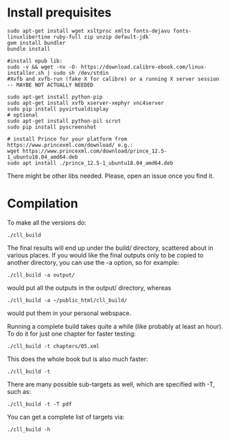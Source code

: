 # Install prequisites

```
sudo apt-get install wget xsltproc xmlto fonts-dejavu fonts-linuxlibertine ruby-full zip unzip default-jdk`
gem install bundler
bundle install

#install epub lib:
sudo -v && wget -nv -O- https://download.calibre-ebook.com/linux-installer.sh | sudo sh /dev/stdin
#Xvfb and xvfb-run (fake X for calibre) or a running X server session -- MAYBE NOT ACTUALLY NEEDED

sudo apt-get install python-pip
sudo apt-get install xvfb xserver-xephyr vnc4server
sudo pip install pyvirtualdisplay
# optional
sudo apt-get install python-pil scrot
sudo pip install pyscreenshot

# install Prince for your platform from https://www.princexml.com/download/ e.g.:
wget https://www.princexml.com/download/prince_12.5-1_ubuntu18.04_amd64.deb
sudo apt install ./prince_12.5-1_ubuntu18.04_amd64.deb
```



There might be other libs needed. Please, open an issue once you find it.

# Compilation

To make all the versions do:

`./cll_build`

The final results will end up under the build/ directory, scattered
about in various places.  If you would like the final outputs only
to be copied to another directory, you can use the -a option, so for example:

`./cll_build -a output/`

would put all the outputs in the output/ directory, whereas

`./cll_build -a ~/public_html/cll_build/`

would put them in your personal webspace.

Running a complete build takes quite a while (like probably at least
an hour).  To do it for just one chapter for faster testing:

`./cll_build -t chapters/05.xml`

This does the whole book but is also much faster:

`./cll_build -t`

There are many possible sub-targets as well, which are specified
with -T, such as:

`./cll_build -t -T pdf`

You can get a complete list of targets via:

`./cll_build -h`
